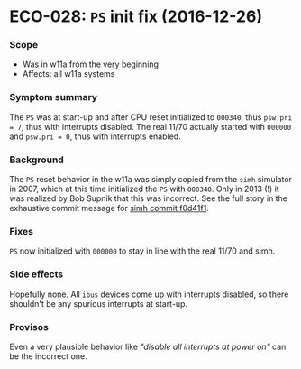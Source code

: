 # ECO-028:  `PS` init fix (2016-12-26)

### Scope
- Was in w11a from the very beginning
- Affects: all w11a systems

### Symptom summary
The `PS` was at start-up and after CPU reset initialized to `000340`, thus 
`psw.pri = 7`, thus with interrupts disabled. The real 11/70 actually started
with `000000` and `psw.pri = 0`, thus with interrupts enabled.

### Background
The `PS` reset behavior in the w11a was simply copied from the `simh`
simulator in 2007, which at this time initialized the `PS` with `000340`.
Only in 2013 (!) it was realized by Bob Supnik that this was incorrect.
See the full story in the exhaustive commit message for 
[simh commit f0d41f1](https://github.com/simh/simh/commit/f0d41f15d792b9abc31e8530ee275453c7440a8c).

### Fixes
`PS` now initialized with `000000` to stay in line with the real 11/70 and simh.

### Side effects
Hopefully none. All `ibus` devices come up with interrupts disabled, so there
shouldn't be any spurious interrupts at start-up.

### Provisos
Even a very plausible behavior like _"disable all interrupts at power on"_ can
be the incorrect one.

